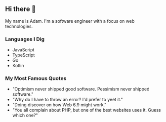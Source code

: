 ## Hi there 👋
My name is Adam. I'm a software engineer with a focus on web technologies.

### Languages I Dig
- JavaScript
- TypeScript
- Go
- Kotlin

### My Most Famous Quotes
- "Optimism never shipped good software. Pessimism never shipped software."
- "Why do I have to throw an error? I'd prefer to yeet it."
- "Doing discover on how Web 6.9 might work."
- "You all complain about PHP, but one of the best websites uses it. Guess which one?"

<!--
**adammy/adammy** is a ✨ _special_ ✨ repository because its `README.md` (this file) appears on your GitHub profile.

Here are some ideas to get you started:

- 🔭 I’m currently working on ...
- 🌱 I’m currently learning ...
- 👯 I’m looking to collaborate on ...
- 🤔 I’m looking for help with ...
- 💬 Ask me about ...
- 📫 How to reach me: ...
- 😄 Pronouns: ...
- ⚡ Fun fact: ...
-->
